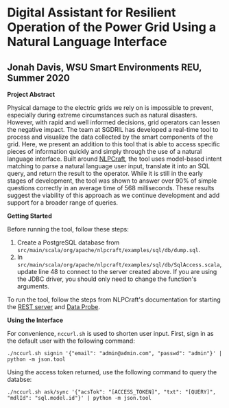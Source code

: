 # Digital Assistant for Resilient Operation of the Power Grid Using a Natural Language Interface
## Jonah Davis, WSU Smart Environments REU, Summer 2020

**Project Abstract**

Physical damage to the electric grids we rely on is impossible to prevent, especially during extreme circumstances such as natural disasters. However, with rapid and well informed decisions, grid operators can lessen the negative impact. The team at SGDRIL has developed a real-time tool to process and visualize the data collected by the smart components of the grid. Here, we present an addition to this tool that is able to access specific pieces of information quickly and simply through the use of a natural language interface. Built around [NLPCraft](https://nlpcraft.apache.org), the tool uses model-based intent matching to parse a natural language user input, translate it into an SQL query, and return the result to the operator. While it is still in the early stages of development, the tool was shown to answer over 90% of simple questions correctly in an average time of 568 milliseconds. These results suggest the viability of this approach as we continue development and add support for a broader range of queries.

**Getting Started**

Before running the tool, follow these steps:

1. Create a PostgreSQL database from `src/main/scala/org/apache/nlpcraft/examples/sql/db/dump.sql`.
2. In `src/main/scala/org/apache/nlpcraft/examples/sql/db/SqlAccess.scala`, update line 48 to connect to the server created above. If you are using the JDBC driver, you should only need to change the function's arguments.

To run the tool, follow the steps from NLPCraft's documentation for starting the [REST server](https://nlpcraft.apache.org/examples/sql_model.html#start_server) and [Data Probe](https://nlpcraft.apache.org/examples/sql_model.html#start_probe). 

**Using the Interface**

For convenience, `nccurl.sh` is used to shorten user input. First, sign in as the default user with the following command:

`./nccurl.sh signin '{"email": "admin@admin.com", "passwd": "admin"}' | python -m json.tool`

Using the access token returned, use the following command to query the databse:

`./nccurl.sh ask/sync '{"acsTok": "[ACCESS_TOKEN]", "txt": "[QUERY]", "mdlId": "sql.model.id"}' | python -m json.tool`
